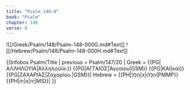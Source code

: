 ```yaml
---
title: "Psalm 148:0"
book: "Psalm"
chapter: 148
verse: 0
---
```

![[/Greek/Psalm/148/Psalm-148-000G.md#Text]]
![[/Hebrew/Psalm/148/Psalm-148-000H.md#Text]]

{{Infobox Psalm/Title |
  previous = Psalm/147/20 |
  Greek = {{PG|ΑΛΛΗΛΟΥΙΑ|Ἀλληλούϊα·}} {{PG|ΑΓΓΑΙΟΣ|Ἀγγαίου|GSM}} {{PG|ΚΑΙ|καὶ}} {{PG|ΖΑΧΑΡΙΑΣ|Ζαχαρίου.|GSM}}|
  Hebrew = {{PH|הָלַל|x|הַלְלוּ|PMMP}} {{PH|יָהּ|x|יָהּ|MS}}|
}}

